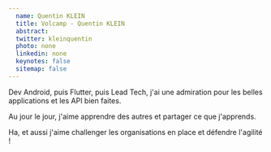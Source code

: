 ```yaml
---
  name: Quentin KLEIN
  title: Volcamp - Quentin KLEIN
  abstract: 
  twitter: kleinquentin
  photo: none
  linkedin: none
  keynotes: false
  sitemap: false
---
```

Dev Android, puis Flutter, puis Lead Tech, j'ai une admiration pour les belles applications et les API bien faites.

Au jour le jour, j'aime apprendre des autres et partager ce que j'apprends.

Ha, et aussi j'aime challenger les organisations en place et défendre l'agilité !

